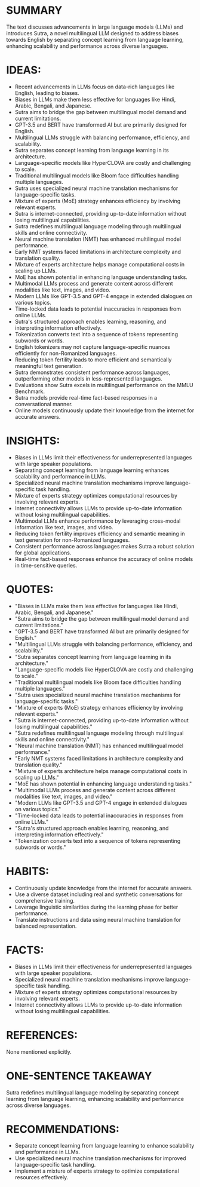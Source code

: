 # SUMMARY
The text discusses advancements in large language models (LLMs) and introduces Sutra, a novel multilingual LLM designed to address biases towards English by separating concept learning from language learning, enhancing scalability and performance across diverse languages.

# IDEAS:
- Recent advancements in LLMs focus on data-rich languages like English, leading to biases.
- Biases in LLMs make them less effective for languages like Hindi, Arabic, Bengali, and Japanese.
- Sutra aims to bridge the gap between multilingual model demand and current limitations.
- GPT-3.5 and BERT have transformed AI but are primarily designed for English.
- Multilingual LLMs struggle with balancing performance, efficiency, and scalability.
- Sutra separates concept learning from language learning in its architecture.
- Language-specific models like HyperCLOVA are costly and challenging to scale.
- Traditional multilingual models like Bloom face difficulties handling multiple languages.
- Sutra uses specialized neural machine translation mechanisms for language-specific tasks.
- Mixture of experts (MoE) strategy enhances efficiency by involving relevant experts.
- Sutra is internet-connected, providing up-to-date information without losing multilingual capabilities.
- Sutra redefines multilingual language modeling through multilingual skills and online connectivity.
- Neural machine translation (NMT) has enhanced multilingual model performance.
- Early NMT systems faced limitations in architecture complexity and translation quality.
- Mixture of experts architecture helps manage computational costs in scaling up LLMs.
- MoE has shown potential in enhancing language understanding tasks.
- Multimodal LLMs process and generate content across different modalities like text, images, and video.
- Modern LLMs like GPT-3.5 and GPT-4 engage in extended dialogues on various topics.
- Time-locked data leads to potential inaccuracies in responses from online LLMs.
- Sutra's structured approach enables learning, reasoning, and interpreting information effectively.
- Tokenization converts text into a sequence of tokens representing subwords or words.
- English tokenizers may not capture language-specific nuances efficiently for non-Romanized languages.
- Reducing token fertility leads to more efficient and semantically meaningful text generation.
- Sutra demonstrates consistent performance across languages, outperforming other models in less-represented languages.
- Evaluations show Sutra excels in multilingual performance on the MMLU Benchmark.
- Sutra models provide real-time fact-based responses in a conversational manner.
- Online models continuously update their knowledge from the internet for accurate answers.

# INSIGHTS:
- Biases in LLMs limit their effectiveness for underrepresented languages with large speaker populations.
- Separating concept learning from language learning enhances scalability and performance in LLMs.
- Specialized neural machine translation mechanisms improve language-specific task handling.
- Mixture of experts strategy optimizes computational resources by involving relevant experts.
- Internet connectivity allows LLMs to provide up-to-date information without losing multilingual capabilities.
- Multimodal LLMs enhance performance by leveraging cross-modal information like text, images, and video.
- Reducing token fertility improves efficiency and semantic meaning in text generation for non-Romanized languages.
- Consistent performance across languages makes Sutra a robust solution for global applications.
- Real-time fact-based responses enhance the accuracy of online models in time-sensitive queries.

# QUOTES:
- "Biases in LLMs make them less effective for languages like Hindi, Arabic, Bengali, and Japanese."
- "Sutra aims to bridge the gap between multilingual model demand and current limitations."
- "GPT-3.5 and BERT have transformed AI but are primarily designed for English."
- "Multilingual LLMs struggle with balancing performance, efficiency, and scalability."
- "Sutra separates concept learning from language learning in its architecture."
- "Language-specific models like HyperCLOVA are costly and challenging to scale."
- "Traditional multilingual models like Bloom face difficulties handling multiple languages."
- "Sutra uses specialized neural machine translation mechanisms for language-specific tasks."
- "Mixture of experts (MoE) strategy enhances efficiency by involving relevant experts."
- "Sutra is internet-connected, providing up-to-date information without losing multilingual capabilities."
- "Sutra redefines multilingual language modeling through multilingual skills and online connectivity."
- "Neural machine translation (NMT) has enhanced multilingual model performance."
- "Early NMT systems faced limitations in architecture complexity and translation quality."
- "Mixture of experts architecture helps manage computational costs in scaling up LLMs."
- "MoE has shown potential in enhancing language understanding tasks."
- "Multimodal LLMs process and generate content across different modalities like text, images, and video."
- "Modern LLMs like GPT-3.5 and GPT-4 engage in extended dialogues on various topics."
- "Time-locked data leads to potential inaccuracies in responses from online LLMs."
- "Sutra's structured approach enables learning, reasoning, and interpreting information effectively."
- "Tokenization converts text into a sequence of tokens representing subwords or words."

# HABITS:
- Continuously update knowledge from the internet for accurate answers.
- Use a diverse dataset including real and synthetic conversations for comprehensive training.
- Leverage linguistic similarities during the learning phase for better performance.
- Translate instructions and data using neural machine translation for balanced representation.

# FACTS:
- Biases in LLMs limit their effectiveness for underrepresented languages with large speaker populations.
- Specialized neural machine translation mechanisms improve language-specific task handling.
- Mixture of experts strategy optimizes computational resources by involving relevant experts.
- Internet connectivity allows LLMs to provide up-to-date information without losing multilingual capabilities.

# REFERENCES:
None mentioned explicitly.

# ONE-SENTENCE TAKEAWAY
Sutra redefines multilingual language modeling by separating concept learning from language learning, enhancing scalability and performance across diverse languages.

# RECOMMENDATIONS:
- Separate concept learning from language learning to enhance scalability and performance in LLMs.
- Use specialized neural machine translation mechanisms for improved language-specific task handling.
- Implement a mixture of experts strategy to optimize computational resources effectively.